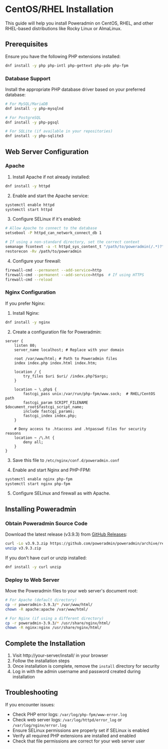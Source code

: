 # CentOS/RHEL Installation

This guide will help you install Poweradmin on CentOS, RHEL, and other RHEL-based distributions like Rocky Linux or AlmaLinux.

## Prerequisites

Ensure you have the following PHP extensions installed:

```bash
dnf install -y php php-intl php-gettext php-pdo php-fpm
```

### Database Support

Install the appropriate PHP database driver based on your preferred database:

```bash
# For MySQL/MariaDB
dnf install -y php-mysqlnd

# For PostgreSQL
dnf install -y php-pgsql

# For SQLite (if available in your repositories)
dnf install -y php-sqlite3
```

## Web Server Configuration

### Apache

1. Install Apache if not already installed:
```bash
dnf install -y httpd
```

2. Enable and start the Apache service:
```bash
systemctl enable httpd
systemctl start httpd
```

3. Configure SELinux if it's enabled:
```bash
# Allow Apache to connect to the database
setsebool -P httpd_can_network_connect_db 1

# If using a non-standard directory, set the correct context
semanage fcontext -a -t httpd_sys_content_t "/path/to/poweradmin(/.*)?"
restorecon -Rv /path/to/poweradmin
```

4. Configure your firewall:
```bash
firewall-cmd --permanent --add-service=http
firewall-cmd --permanent --add-service=https  # If using HTTPS
firewall-cmd --reload
```

### Nginx Configuration

If you prefer Nginx:

1. Install Nginx:
```bash
dnf install -y nginx
```

2. Create a configuration file for Poweradmin:

```nginx
server {
    listen 80;
    server_name localhost; # Replace with your domain

    root /var/www/html; # Path to Poweradmin files
    index index.php index.html index.htm;

    location / {
        try_files $uri $uri/ /index.php?$args;
    }

    location ~ \.php$ {
        fastcgi_pass unix:/var/run/php-fpm/www.sock;  # RHEL/CentOS path
        fastcgi_param SCRIPT_FILENAME $document_root$fastcgi_script_name;
        include fastcgi_params;
        fastcgi_index index.php;
    }

    # Deny access to .htaccess and .htpasswd files for security reasons
    location ~ /\.ht {
        deny all;
    }
}
```

3. Save this file to `/etc/nginx/conf.d/poweradmin.conf`

4. Enable and start Nginx and PHP-FPM:
```bash
systemctl enable nginx php-fpm
systemctl start nginx php-fpm
```

5. Configure SELinux and firewall as with Apache.

## Installing Poweradmin

### Obtain Poweradmin Source Code

Download the latest release (v3.9.3) from [GitHub Releases](https://github.com/poweradmin/poweradmin/releases):

```bash
curl -Lo v3.9.3.zip https://github.com/poweradmin/poweradmin/archive/refs/tags/v3.9.3.zip
unzip v3.9.3.zip
```

If you don't have curl or unzip installed:

```bash
dnf install -y curl unzip
```

### Deploy to Web Server

Move the Poweradmin files to your web server's document root:

```bash
# For Apache (default directory)
cp -r poweradmin-3.9.3/* /var/www/html/
chown -R apache:apache /var/www/html/

# For Nginx (if using a different directory)
cp -r poweradmin-3.9.3/* /usr/share/nginx/html/
chown -R nginx:nginx /usr/share/nginx/html/
```

## Complete the Installation

1. Visit http://your-server/install/ in your browser
2. Follow the installation steps
3. Once installation is complete, remove the `install` directory for security
4. Log in with the admin username and password created during installation

## Troubleshooting

If you encounter issues:

- Check PHP error logs: `/var/log/php-fpm/www-error.log` 
- Check web server logs: `/var/log/httpd/error_log` or `/var/log/nginx/error.log`
- Ensure SELinux permissions are properly set if SELinux is enabled
- Verify all required PHP extensions are installed and enabled
- Check that file permissions are correct for your web server user